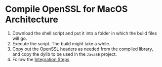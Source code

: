 # Compile OpenSSL for MacOS Architecture

1. Download the shell script and put it into a folder in which the build files will go.
2. Execute the script. The build might take a while.
3. Copy out the OpenSSL headers as needed from the compiled library, and copy the dylib to be used in the `JavaSE` project.
4. Follow the [Integration Steps](/resources/readme.md).